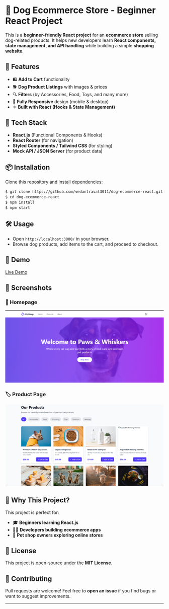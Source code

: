 # 🐶 Dog Ecommerce Store - Beginner React Project

This is a **beginner-friendly React project** for an **ecommerce store** selling dog-related products. It helps new developers learn **React components, state management, and API handling** while building a simple **shopping website**.


## 🚀 Features
- 🛍️ **Add to Cart** functionality
- 🐕 **Dog Product Listings** with images & prices
- 🔍 **Filters** (by Accessories, Food, Toys, and many more)
- 🎨 **Fully Responsive** design (mobile & desktop)
- ⚛️ **Built with React (Hooks & State Management)**

## 🎯 Tech Stack
- **React.js** (Functional Components & Hooks)
- **React Router** (for navigation)
- **Styled Components / Tailwind CSS** (for styling)
- **Mock API / JSON Server** (for product data)

## 📦 Installation
Clone this repository and install dependencies:
```sh
$ git clone https://github.com/vedantraval3011/dog-ecommerce-react.git
$ cd dog-ecommerce-react
$ npm install
$ npm start
```

## 🛠 Usage
- Open `http://localhost:3000/` in your browser.
- Browse dog products, add items to the cart, and proceed to checkout.

## 🎥 Demo
[Live Demo](https://dog-ecommerce.vercel.app/) 

## 📸 Screenshots
### 🛒 Homepage
![Homepage](./screenshots/homepage.png)

### 🏷️ Product Page
![Product Page](./screenshots/product-page.png)

## 🌟 Why This Project?
This project is perfect for:
- 🎓 **Beginners learning React.js**
- 👨‍💻 **Developers building ecommerce apps**
- 🛒 **Pet shop owners exploring online stores**

## 📜 License
This project is open-source under the **MIT License**.

## 🤝 Contributing
Pull requests are welcome! Feel free to **open an issue** if you find bugs or want to suggest improvements.

---
